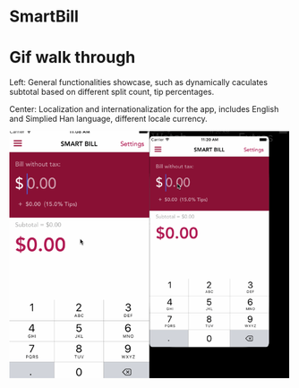 # SmartBill

<h1>
Gif walk through
</h1>
<div>
<p>
Left: General functionalities showcase, such as dynamically caculates subtotal based on different split count, tip percentages.
<p/>
<p>
Center: Localization and internationalization for the app, includes English and Simplied Han language, different locale currency.
</p>
<p align="left">
  <img align="left" src="https://github.com/kesongxie/SmartBill/blob/master/SmartBill/Gif/Part-one.gif" width="250"/>
  <img align="center" src="https://github.com/kesongxie/SmartBill/blob/master/SmartBill/Gif/Part-two.gif" width="250"/>
</p>
</div>




